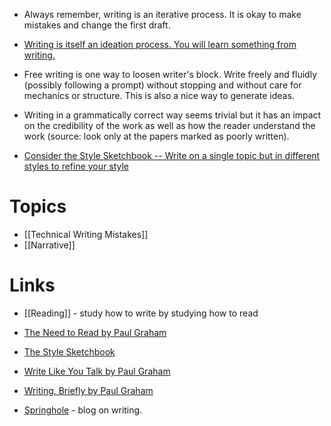 * Always remember, writing is an iterative process. It is okay to make mistakes and change the first draft.
*  [Writing is itself an ideation process. You will learn something from writing.](http://www.paulgraham.com/read.html)
* Free writing is one way to loosen writer's block. Write freely and fluidly (possibly following a prompt) without stopping and without care for mechanics or structure. This is also a nice way to generate ideas.
* Writing in a grammatically correct way seems trivial but it has an impact on the credibility of the work as well as how the reader understand the work (source: look only at the papers marked as poorly written).

* [Consider the Style Sketchbook -- Write on a single topic but in different styles to refine your style](https://www.youtube.com/watch?v=tnmZmpopv6w)
# Topics
* [[Technical Writing Mistakes]]
* [[Narrative]]
# Links
* [[Reading]] - study how to write by studying how to read

* [The Need to Read by Paul Graham](http://www.paulgraham.com/read.html)
* [The Style Sketchbook](https://www.youtube.com/watch?v=tnmZmpopv6w) 
* [Write Like You Talk by Paul Graham](http://www.paulgraham.com/talk.html)
* [Writing, Briefly by Paul Graham](http://www.paulgraham.com/writing44.html)
* [Springhole](https://springhole.net/index.html) - blog on writing.

